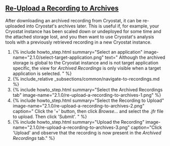 ## [Re-Upload a Recording to Archives](#re-upload-a-recording-to-archives)
After downloading an archived recording from Cryostat, it can be re-uploaded
into Cryostat's archives later. This is useful if, for example, your Cryostat
instance has been scaled down or undeployed for some time and the attached
storage lost, and you then want to use Cryostat's analysis tools with a
previously retrieved recording in a new Cryostat instance.

<ol>
  <li>
    {% include howto_step.html
      summary="Select an application"
      image-name="2.1.0/select-target-application.png"
      text="
        Although the archived storage is global to the Cryostat instance and is
        not target application specific, the view for <i>Archived Recordings</i>
        is only visible when a target application is selected.
      "
    %}
  </li>
  <li>
    {% include_relative _subsections/common/navigate-to-recordings.md %}
  </li>
  <li>
    {% include howto_step.html
      summary="Select the Archived Recordings tab"
      image-name="2.1.0/re-upload-a-recording-to-archives-1.png"
    %}
  </li>
  <li>
    {% include howto_step.html
      summary="Select the Recording to Upload"
      image-name="2.1.0/re-upload-a-recording-to-archives-2.png"
      caption="
        Click the '+' button, then click <i>Browse...</i> and select the .jfr
        file to upload. Then click 'Submit'.
      "
    %}
  </li>
  <li>
    {% include howto_step.html
      summary="Upload the Recording"
      image-name="2.1.0/re-upload-a-recording-to-archives-3.png"
      caption="Click 'Upload' and observe that the recording is now present in
      the <i>Archived Recordings</i> tab."
    %}
  </li>
</ol>
